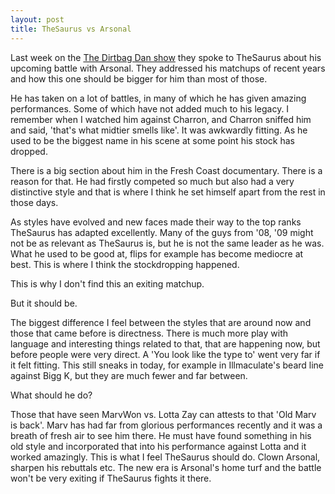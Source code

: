 ```yaml
---
layout: post
title: TheSaurus vs Arsonal
---
```


Last week on the [The Dirtbag Dan show](http://www.dirtbagdanshow.com/) they spoke to TheSaurus about his upcoming battle with Arsonal. They addressed his matchups of recent years and how this one should be bigger for him than most of those. 

He has taken on a lot of battles, in many of which he has given amazing performances. Some of which have not added much to his legacy. I remember when I watched him against Charron, and Charron sniffed him and said, 'that's what midtier smells like'. It was awkwardly fitting. As he used to be the biggest name in his scene at some point his stock has dropped.

There is a big section about him in the Fresh Coast documentary. There is a reason for that. He had firstly competed so much but also had a very distinctive style and that is where I think he set himself apart from the rest in those days.

As styles have evolved and new faces made their way to the top ranks TheSaurus has adapted excellently. Many of the guys from '08, '09 might not be as relevant as TheSaurus is, but he is not the same leader as he was. What he used to be good at, flips for example has become mediocre at best. This is where I think the stockdropping happened.

This is why I don't find this an exiting matchup.

But it should be.

The biggest difference I feel between the styles that are around now and those that came before is directness. There is much more play with language and interesting things related to that, that are happening now, but before people were very direct. A 'You look like the type to' went very far if it felt fitting. This still sneaks in today, for example in Illmaculate's beard line against Bigg K, but they are much fewer and far between.

What should he do?

Those that have seen MarvWon vs. Lotta Zay can attests to that 'Old Marv is back'. Marv has had far from glorious performances recently and it was a breath of fresh air to see him there. He must have found something in his old style and incorporated that into his performance against Lotta and it worked amazingly. This is what I feel TheSaurus should do. Clown Arsonal, sharpen his rebuttals etc. The new era is Arsonal's home turf and the battle won't be very exiting if TheSaurus fights it there.
